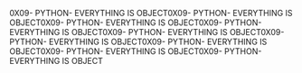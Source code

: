 0X09- PYTHON- EVERYTHING IS OBJECT0X09- PYTHON- EVERYTHING IS OBJECT0X09- PYTHON- EVERYTHING IS OBJECT0X09- PYTHON- EVERYTHING IS OBJECT0X09- PYTHON- EVERYTHING IS OBJECT0X09- PYTHON- EVERYTHING IS OBJECT0X09- PYTHON- EVERYTHING IS OBJECT0X09- PYTHON- EVERYTHING IS OBJECT0X09- PYTHON- EVERYTHING IS OBJECT
